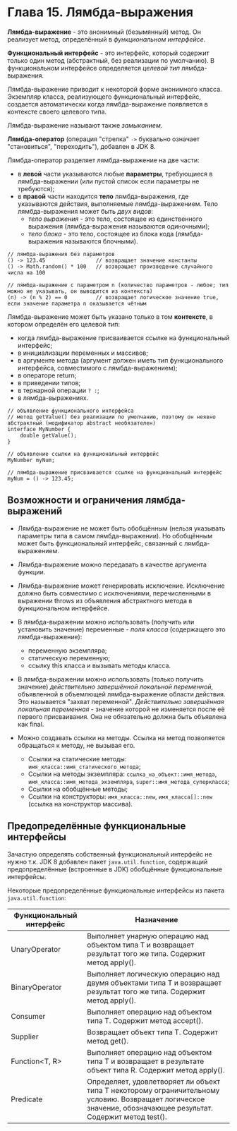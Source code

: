# Глава 15. Лямбда-выражения

**Лямбда-выражение** - это анонимный (безымянный) метод. Он реализует метод, определённый в _функциональном интерфейсе_.

**Функциональный интерфейс** - это интерфейс, который содержит только один метод (абстрактный, без реализации по умолчанию).
В функциональном интерфейсе определяется _целевой тип_ лямбда-выражения.

Лямбда-выражение приводит к некоторой форме анонимного класса. Экземпляр класса, реализующего функциональный интерфейс, 
создается автоматически когда лямбда-выражение появляется в контексте своего целевого типа.

Лямбда-выражение называют также _замыканием_.

**Лямбда-оператор** (операция "стрелка" `->` буквально означает "становиться", "переходить"), добавлен в JDK 8.

Лямбда-оператор разделяет лямбда-выражение на две части:
* в **левой** части указываются любые **параметры**, требующиеся в лямбда-выражении (или пустой список если параметры не требуются);
* в **правой** части находится **тело** лямбда-выражения, где указываются действия, выполняемые лямбда-выражением.
  Тело лямбда-выражения может быть _двух видов_:
  * _тело выражения_ - это тело, состоящее из единственного выражения (лямбда-выражения называются одиночными);
  * _тело блока_ - это тело, состоящее из блока кода (лямбда-выражения называются блочными).

```
// лямбда-выражения без параметров
() -> 123.45                // возвращает значение константы
() -> Math.random() * 100   // возвращает произведение случайного числа на 100

// лямбда-выражение с параметром n (количество параметров - любое; тип можно не указывать, он выводится из контекста)
(n) -> (n % 2) == 0         // возвращает логическое значение true, если значение параметра n оказывается чётным
```

Лямбда-выражение может быть указано только в том **контексте**, в котором определён его целевой тип:
* когда лямбда-выражение присваивается ссылке на функциональный интерфейс;
* в инициализации переменных и массивов;
* в аргументе метода (аргумент должен иметь тип функционального интерфейса, совместимого с лямбда-выражением);
* в операторе return;
* в приведении типов;
* в тернарной операции `? :`;
* в лямбда-выражениях.
```
// объявление функционального интерфейса
// метод getValue() без реализации по умолчанию, поэтому он неявно абстрактный (модификатор abstract необязателен)
interface MyNumber {
    double getValue();
}

// объявление ссылки на функциональный интерфейс
MyNumber myNum;

// лямбда-выражение присваивается ссылке на функциональный интерфейс
myNum = () -> 123.45;
```

## Возможности и ограничения лямбда-выражений

* Лямбда-выражение не может быть обобщённым (нельзя указывать параметры типа в самом лямбда-выражении).
  Но обобщённым может быть функциональный интерфейс, связанный с лямбда-выражением.
  
* Лямбда-выражение можно передавать в качестве аргумента функции.

* Лямбда-выражение может генерировать исключение. Исключение должно быть совместимо с исключениями, перечисленными 
  в выражении throws из объявления абстрактного метода в функциональном интерфейсе.
  
* В лямбда-выражении можно использовать (получить или установить значение) переменные - _поля класса_ 
  (содержащего это лямбда-выражение):
  * переменную экземпляра;
  * статическую переменную;
  * ссылку this класса и вызывать методы класса.

* В лямбда-выражении можно использовать (только получить значение) _действительно завершённой локальной переменной_, 
  объявленной в объемлющей лямбда-выражение области действия. Это называется "захват переменной".
  _Действительно завершённая локальная переменная_ - значение которой не изменяется после её первого присваивания.
  Она не обязательно должна быть объявлена как final.

* Можно создавать ссылки на методы. Ссылка на метод позволяется обращаться к методу, не вызывая его.
  * Ссылки на статические методы: `имя_класса::имя_статического_метода`;
  * Ссылки на методы экземпляра: `ссылка_на_объект::имя_метода`, `имя_класса::имя_метода_экземпляра`, `super::имя_метода_суперкласса`;
  * Ссылки на обобщённые методы;
  * Ссылки на конструкторы: `имя_класса::new`, `имя_класса[]::new` (ссылка на конструктор массива).

## Предопределённые функциональные интерфейсы

Зачастую определять собственный функциональный интерфейс не нужно т.к. JDK 8 добавлен пакет `java.util.function`, 
содержащий предопределённые (встроенные в JDK) обобщённые функциональные интерфейсы.

Некоторые предопределённые функциональные интерфейсы из пакета `java.util.function`:

| Функциональный интерфейс | Назначение                                                                                |
| ------------------------ | ----------------------------------------------------------------------------------------- |
| UnaryOperator<T>         | Выполняет унарную операцию над объектом типа Т и возвращает результат того же типа. Содержит метод apply(). |
| BinaryOperator<T>        | Выполняет логическую операцию над двумя объектами типа Т и возвращает результат того же типа. Содержит метод apply(). |
| Consumer<T>              | Выполняет операцию над объектом типа Т. Содержит метод accept().                          |
| Supplier<T>              | Возвращает объект типа T. Содержит метод get().                                           |
| Function<T, R>           | Выполняет операцию над объектом типа Т и возвращает в результате объект типа R. Содержит метод apply(). |
| Predicate<T>             | Определяет, удовлетворяет ли объект типа T некоторому ограничительному условию. Возвращает логическое значение, обозначающее результат. Содержит метод test(). |
